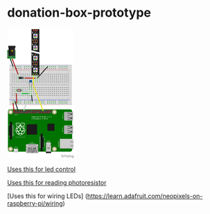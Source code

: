# donation-box-prototype

<img src='./photocell_bb.png' height=300></img>

[Uses this for led control](https://learn.adafruit.com/neopixels-on-raspberry-pi/software)

[Uses this for reading photoresistor](https://learn.adafruit.com/basic-resistor-sensor-reading-on-raspberry-pi/basic-photocell-reading)

[Uses this for wiring LEDs] (https://learn.adafruit.com/neopixels-on-raspberry-pi/wiring)
